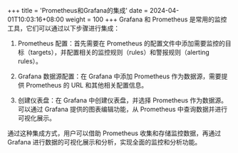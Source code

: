 +++
title = 'Prometheus和Grafana的集成'
date = 2024-04-01T10:03:16+08:00
weight = 100
+++
Grafana 和 Prometheus 是常用的监控工具，它们可以通过以下步骤进行集成：

1. Prometheus 配置：首先需要在 Prometheus 的配置文件中添加需要监控的目标（targets），并配置相关的监控规则（rules）和警报规则（alerting rules）。

2. Grafana 数据源配置：在 Grafana 中添加 Prometheus 作为数据源，需要提供 Prometheus 的 URL 和其他相关配置信息。

3. 创建仪表盘：在 Grafana 中创建仪表盘，并选择 Prometheus 作为数据源。可以通过 Grafana 提供的图表编辑功能，从 Prometheus 中查询数据并进行可视化展示。

通过这种集成方式，用户可以借助 Prometheus 收集和存储监控数据，再通过 Grafana 进行数据的可视化展示和分析，实现全面的监控和分析功能。
